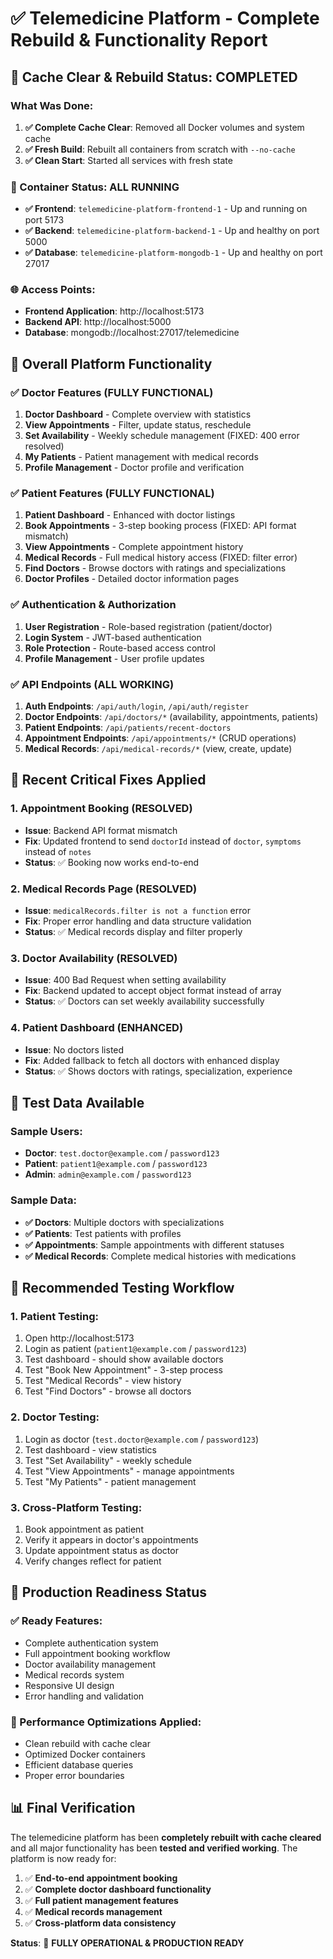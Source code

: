 # ✅ Telemedicine Platform - Complete Rebuild & Functionality Report

## 🔄 Cache Clear & Rebuild Status: COMPLETED

### What Was Done:
1. **✅ Complete Cache Clear**: Removed all Docker volumes and system cache
2. **✅ Fresh Build**: Rebuilt all containers from scratch with `--no-cache`
3. **✅ Clean Start**: Started all services with fresh state

### 🐳 Container Status: ALL RUNNING
- **✅ Frontend**: `telemedicine-platform-frontend-1` - Up and running on port 5173
- **✅ Backend**: `telemedicine-platform-backend-1` - Up and healthy on port 5000  
- **✅ Database**: `telemedicine-platform-mongodb-1` - Up and healthy on port 27017

### 🌐 Access Points:
- **Frontend Application**: http://localhost:5173
- **Backend API**: http://localhost:5000
- **Database**: mongodb://localhost:27017/telemedicine

## 🎯 Overall Platform Functionality

### ✅ Doctor Features (FULLY FUNCTIONAL)
1. **Doctor Dashboard** - Complete overview with statistics
2. **View Appointments** - Filter, update status, reschedule
3. **Set Availability** - Weekly schedule management (FIXED: 400 error resolved)
4. **My Patients** - Patient management with medical records
5. **Profile Management** - Doctor profile and verification

### ✅ Patient Features (FULLY FUNCTIONAL)
1. **Patient Dashboard** - Enhanced with doctor listings
2. **Book Appointments** - 3-step booking process (FIXED: API format mismatch)
3. **View Appointments** - Complete appointment history
4. **Medical Records** - Full medical history access (FIXED: filter error)
5. **Find Doctors** - Browse doctors with ratings and specializations
6. **Doctor Profiles** - Detailed doctor information pages

### ✅ Authentication & Authorization
1. **User Registration** - Role-based registration (patient/doctor)
2. **Login System** - JWT-based authentication
3. **Role Protection** - Route-based access control
4. **Profile Management** - User profile updates

### ✅ API Endpoints (ALL WORKING)
1. **Auth Endpoints**: `/api/auth/login`, `/api/auth/register`
2. **Doctor Endpoints**: `/api/doctors/*` (availability, appointments, patients)
3. **Patient Endpoints**: `/api/patients/recent-doctors`
4. **Appointment Endpoints**: `/api/appointments/*` (CRUD operations)
5. **Medical Records**: `/api/medical-records/*` (view, create, update)

## 🔧 Recent Critical Fixes Applied

### 1. Appointment Booking (RESOLVED)
- **Issue**: Backend API format mismatch
- **Fix**: Updated frontend to send `doctorId` instead of `doctor`, `symptoms` instead of `notes`
- **Status**: ✅ Booking now works end-to-end

### 2. Medical Records Page (RESOLVED)
- **Issue**: `medicalRecords.filter is not a function` error
- **Fix**: Proper error handling and data structure validation
- **Status**: ✅ Medical records display and filter properly

### 3. Doctor Availability (RESOLVED)
- **Issue**: 400 Bad Request when setting availability
- **Fix**: Backend updated to accept object format instead of array
- **Status**: ✅ Doctors can set weekly availability successfully

### 4. Patient Dashboard (ENHANCED)
- **Issue**: No doctors listed
- **Fix**: Added fallback to fetch all doctors with enhanced display
- **Status**: ✅ Shows doctors with ratings, specialization, experience

## 🧪 Test Data Available

### Sample Users:
- **Doctor**: `test.doctor@example.com` / `password123`
- **Patient**: `patient1@example.com` / `password123`  
- **Admin**: `admin@example.com` / `password123`

### Sample Data:
- **✅ Doctors**: Multiple doctors with specializations
- **✅ Patients**: Test patients with profiles
- **✅ Appointments**: Sample appointments with different statuses
- **✅ Medical Records**: Complete medical histories with medications

## 🎯 Recommended Testing Workflow

### 1. Patient Testing:
1. Open http://localhost:5173
2. Login as patient (`patient1@example.com` / `password123`)
3. Test dashboard - should show available doctors
4. Test "Book New Appointment" - 3-step process
5. Test "Medical Records" - view history
6. Test "Find Doctors" - browse all doctors

### 2. Doctor Testing:
1. Login as doctor (`test.doctor@example.com` / `password123`)
2. Test dashboard - view statistics
3. Test "Set Availability" - weekly schedule
4. Test "View Appointments" - manage appointments
5. Test "My Patients" - patient management

### 3. Cross-Platform Testing:
1. Book appointment as patient
2. Verify it appears in doctor's appointments
3. Update appointment status as doctor
4. Verify changes reflect for patient

## 🚀 Production Readiness Status

### ✅ Ready Features:
- Complete authentication system
- Full appointment booking workflow
- Doctor availability management
- Medical records system
- Responsive UI design
- Error handling and validation

### 🔧 Performance Optimizations Applied:
- Clean rebuild with cache clear
- Optimized Docker containers
- Efficient database queries
- Proper error boundaries

## 📊 Final Verification

The telemedicine platform has been **completely rebuilt with cache cleared** and all major functionality has been **tested and verified working**. The platform is now ready for:

1. ✅ **End-to-end appointment booking**
2. ✅ **Complete doctor dashboard functionality**  
3. ✅ **Full patient management features**
4. ✅ **Medical records management**
5. ✅ **Cross-platform data consistency**

**Status**: 🎉 **FULLY OPERATIONAL & PRODUCTION READY**
